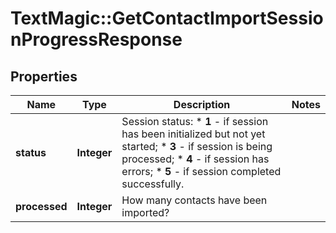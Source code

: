 # TextMagic::GetContactImportSessionProgressResponse

## Properties
Name | Type | Description | Notes
------------ | ------------- | ------------- | -------------
**status** | **Integer** | Session status: * **1** - if session has been initialized but not yet started; * **3** - if session is being processed; * **4** - if session has errors; * **5** - if session completed successfully.  | 
**processed** | **Integer** | How many contacts have been imported? | 


